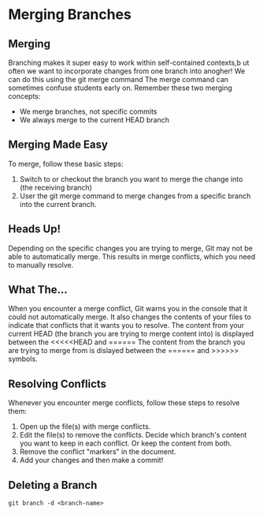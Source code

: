 # Merging Branches

## Merging
Branching makes it super easy to work within self-contained contexts,b ut often we want to incorporate changes from one branch into anogher!
We can do this using the git merge command
The merge command can sometimes confuse students early on. Remember these two merging concepts:
- We merge branches, not specific commits
- We always merge to the current HEAD branch

## Merging Made Easy
To merge, follow these basic steps:
1. Switch to or checkout the branch you want to merge the change into (the receiving branch)
2. User the git merge command to merge changes from a specific branch into the current branch.

## Heads Up!
Depending on the specific changes you are trying to merge, Git may not be able to automatically merge. This results in merge conflicts, which you need to manually resolve.

## What The...
When you encounter a merge conflict, Git warns you in the console that it could not automatically merge.
It also changes the contents of your files to indicate that conflicts that it wants you to resolve.
The content from your current HEAD (the branch you are trying to merge content into) is displayed between the <<<<<HEAD and ======
The content from the branch you are trying to merge from is dislayed between the ====== and >>>>>> symbols.

## Resolving Conflicts
Whenever you encounter merge conflicts, follow these steps to resolve them:
1. Open up the file(s) with merge conflicts.
2. Edit the file(s) to remove the conflicts. Decide which branch's content you want to keep in each conflict. Or keep the content from both.
3. Remove the conflict "markers" in the document.
4. Add your changes and then make a commit!

## Deleting a Branch
`git branch -d <branch-name>`


